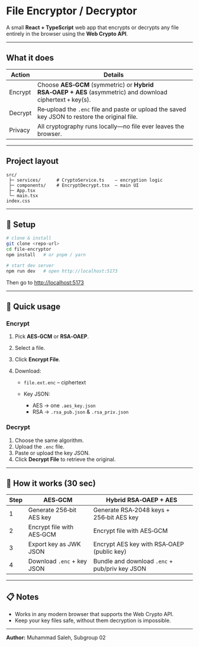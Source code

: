 # File Encryptor / Decryptor

A small **React + TypeScript** web app that encrypts or decrypts any file entirely in the browser using the **Web Crypto API**.

---

## What it does

| Action  | Details                                                                                                    |
| ------- | ---------------------------------------------------------------------------------------------------------- |
| Encrypt | Choose **AES‑GCM** (symmetric) or **Hybrid RSA‑OAEP + AES** (asymmetric) and download ciphertext + key(s). |
| Decrypt | Re‑upload the `.enc` file and paste or upload the saved key JSON to restore the original file.             |
| Privacy | All cryptography runs locally—no file ever leaves the browser.                                             |

---

## Project layout

```text
src/
 ├─ services/      # CryptoService.ts    – encryption logic
 ├─ components/    # EncryptDecrypt.tsx  – main UI
 ├─ App.tsx
 └─ main.tsx
index.css
```

---

## 🚀 Setup

```bash
# clone & install
git clone <repo-url>
cd file-encryptor
npm install   # or pnpm / yarn

# start dev server
npm run dev   # open http://localhost:5173
```

Then go to [http://localhost:5173](http://localhost:5173/)

---

## 🔐 Quick usage

### Encrypt

1. Pick **AES‑GCM** or **RSA‑OAEP**.
2. Select a file.
3. Click **Encrypt File**.
4. Download:

   - `file.ext.enc` – ciphertext
   - Key JSON:

     - AES → one `.aes_key.json`
     - RSA → `.rsa_pub.json` & `.rsa_priv.json`

### Decrypt

1. Choose the same algorithm.
2. Upload the `.enc` file.
3. Paste or upload the key JSON.
4. Click **Decrypt File** to retrieve the original.

---

## 🧠 How it works (30 sec)

| Step | AES‑GCM                    | Hybrid RSA‑OAEP + AES                          |
| ---- | -------------------------- | ---------------------------------------------- |
| 1    | Generate 256‑bit AES key   | Generate RSA‑2048 keys + 256‑bit AES key       |
| 2    | Encrypt file with AES‑GCM  | Encrypt file with AES‑GCM                      |
| 3    | Export key as JWK JSON     | Encrypt AES key with RSA‑OAEP (public key)     |
| 4    | Download `.enc` + key JSON | Bundle and download `.enc` + pub/priv key JSON |

---

## 📋 Notes

- Works in any modern browser that supports the Web Crypto API.
- Keep your key files safe, without them decryption is impossible.

---

**Author:** Muhammad Saleh, Subgroup 02
